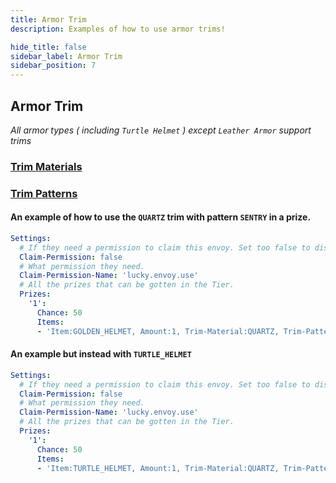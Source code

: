 ```yaml
---
title: Armor Trim
description: Examples of how to use armor trims!

hide_title: false
sidebar_label: Armor Trim
sidebar_position: 7
---
```


## Armor Trim
*All armor types ( including `Turtle Helmet` ) except `Leather Armor` support trims*

### [Trim Materials](https://jd.papermc.io/paper/1.20/org/bukkit/inventory/meta/trim/TrimMaterial.html)

### [Trim Patterns](https://jd.papermc.io/paper/1.20/org/bukkit/inventory/meta/trim/TrimPattern.html)

#### An example of how to use the `QUARTZ` trim with pattern `SENTRY` in a prize.
```yml
Settings:
  # If they need a permission to claim this envoy. Set too false to disable.
  Claim-Permission: false
  # What permission they need.
  Claim-Permission-Name: 'lucky.envoy.use'
  # All the prizes that can be gotten in the Tier.
  Prizes:
    '1':
      Chance: 50
      Items:
      - 'Item:GOLDEN_HELMET, Amount:1, Trim-Material:QUARTZ, Trim-Pattern:SENTRY, Name:&cAn example helmet using Trims.'
```

#### An example but instead with `TURTLE_HELMET`
```yml
Settings:
  # If they need a permission to claim this envoy. Set too false to disable.
  Claim-Permission: false
  # What permission they need.
  Claim-Permission-Name: 'lucky.envoy.use'
  # All the prizes that can be gotten in the Tier.
  Prizes:
    '1':
      Chance: 50
      Items:
      - 'Item:TURTLE_HELMET, Amount:1, Trim-Material:QUARTZ, Trim-Pattern:SENTRY, Name:&cAn example helmet using Trims.'
```